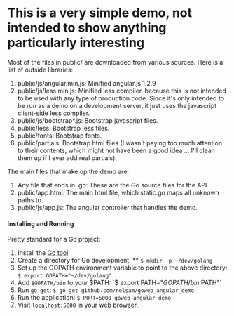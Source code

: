 # This is a very simple demo, not intended to show anything particularly interesting

Most of the files in public/ are downloaded from various
sources.  Here is a list of outside libraries:

1. public/js/angular.min.js: Minified angular.js 1.2.9
2. public/js/less.min.js: Minified less compiler, because this is not
   intended to be used with any type of production code.  Since it's
   only intended to be run as a demo on a development server, it just
   uses the javascript client-side less compiler.
3. public/js/bootstrap*.js: Bootstrap javascript files.
4. public/less: Bootstrap less files.
5. public/fonts: Bootstrap fonts.
6. public/partials: Bootstrap html files (I wasn't paying too much
   attention to their contents, which might not have been a good idea ...
   I'll clean them up if I ever add real partials).

The main files that make up the demo are:

1. Any file that ends in .go: These are the Go source files for the API.
2. public/app.html: The main html file, which static.go maps all
   unknown paths to.
3. public/js/app.js: The angular controller that handles the demo.

#### Installing and Running

Pretty standard for a Go project:

1. Install the [Go tool](http://golang.org/doc/install#install)
2. Create a directory for Go development.
** ```$ mkdir -p ~/dev/golang```
3. Set up the GOPATH environment variable to point to the above
   directory: `$ export GOPATH="~/dev/golang"`
4. Add `$GOPATH/bin` to your $PATH: `$ export PATH="$GOPATH/bin:$PATH"`
5. Run `go get`: `$ go get github.com/nelsam/goweb_angular_demo`
6. Run the application: `$ PORT=5000 goweb_angular_demo`
7. Visit `localhost:5000` in your web browser.
